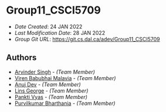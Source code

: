 # Group11_CSCI5709

* *Date Created*: 24 JAN 2022
* *Last Modification Date*: 28 JAN 2022
* *Group Git URL*: https://git.cs.dal.ca/adev/Group11_CSCI5709 

## Authors

* [Arvinder Singh](arvinder.singh@dal.ca) - *(Team Member)*
* [Viren Babubhai Malavia](vr848745@dal.ca) - *(Team Member)*
* [Anuj Dev](an739753@dal.ca) - *(Team Member)*
* [Lins George](ln364865@dal.ca) - *(Team Member)*
* [Pankti Vyas](pn695271@dal.ca) - *(Team Member)*
* [Purvilkumar Bharthania](Purvilkumar.Bharthania@dal.ca) - *(Team Member)*